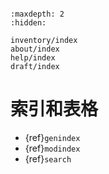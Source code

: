 ```{include} ../README.md
```

```{toctree}
:maxdepth: 2
:hidden:

inventory/index
about/index
help/index
draft/index
```

# 索引和表格

* {ref}`genindex`
* {ref}`modindex`
* {ref}`search`
